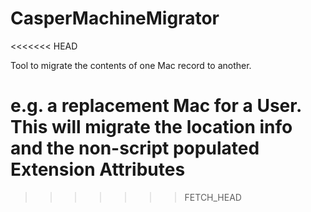CasperMachineMigrator
=====================
<<<<<<< HEAD

Tool to migrate the contents of one Mac record to another.

e.g. a replacement Mac for a User. This will migrate the location info and the non-script populated Extension Attributes
=======
>>>>>>> FETCH_HEAD
